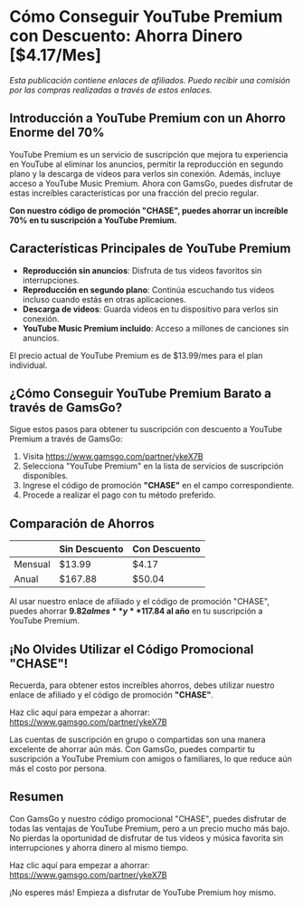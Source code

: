 # Cómo Conseguir YouTube Premium con Descuento: Ahorra Dinero [$4.17/Mes]

*Esta publicación contiene enlaces de afiliados. Puedo recibir una comisión por las compras realizadas a través de estos enlaces.*

## Introducción a YouTube Premium con un Ahorro Enorme del 70%

YouTube Premium es un servicio de suscripción que mejora tu experiencia en YouTube al eliminar los anuncios, permitir la reproducción en segundo plano y la descarga de videos para verlos sin conexión. Además, incluye acceso a YouTube Music Premium. Ahora con GamsGo, puedes disfrutar de estas increíbles características por una fracción del precio regular. 

**Con nuestro código de promoción "CHASE", puedes ahorrar un increíble 70% en tu suscripción a YouTube Premium.** 

## Características Principales de YouTube Premium

- **Reproducción sin anuncios**: Disfruta de tus videos favoritos sin interrupciones.
- **Reproducción en segundo plano**: Continúa escuchando tus videos incluso cuando estás en otras aplicaciones.
- **Descarga de videos**: Guarda videos en tu dispositivo para verlos sin conexión.
- **YouTube Music Premium incluido**: Acceso a millones de canciones sin anuncios.

El precio actual de YouTube Premium es de $13.99/mes para el plan individual.

## ¿Cómo Conseguir YouTube Premium Barato a través de GamsGo?

Sigue estos pasos para obtener tu suscripción con descuento a YouTube Premium a través de GamsGo:

1. Visita https://www.gamsgo.com/partner/ykeX7B
2. Selecciona "YouTube Premium" en la lista de servicios de suscripción disponibles.
3. Ingrese el código de promoción **"CHASE"** en el campo correspondiente.
4. Procede a realizar el pago con tu método preferido. 

## Comparación de Ahorros

|   | Sin Descuento | Con Descuento |
|---|---|---|
| Mensual  | $13.99  | $4.17  |
| Anual | $167.88  | $50.04  |

Al usar nuestro enlace de afiliado y el código de promoción "CHASE", puedes ahorrar **$9.82 al mes** y **$117.84 al año** en tu suscripción a YouTube Premium.

## ¡No Olvides Utilizar el Código Promocional "CHASE"!

Recuerda, para obtener estos increíbles ahorros, debes utilizar nuestro enlace de afiliado y el código de promoción **"CHASE"**.

Haz clic aquí para empezar a ahorrar: https://www.gamsgo.com/partner/ykeX7B

Las cuentas de suscripción en grupo o compartidas son una manera excelente de ahorrar aún más. Con GamsGo, puedes compartir tu suscripción a YouTube Premium con amigos o familiares, lo que reduce aún más el costo por persona.

## Resumen

Con GamsGo y nuestro código promocional "CHASE", puedes disfrutar de todas las ventajas de YouTube Premium, pero a un precio mucho más bajo. No pierdas la oportunidad de disfrutar de tus videos y música favorita sin interrupciones y ahorra dinero al mismo tiempo.

Haz clic aquí para empezar a ahorrar: https://www.gamsgo.com/partner/ykeX7B

¡No esperes más! Empieza a disfrutar de YouTube Premium hoy mismo.